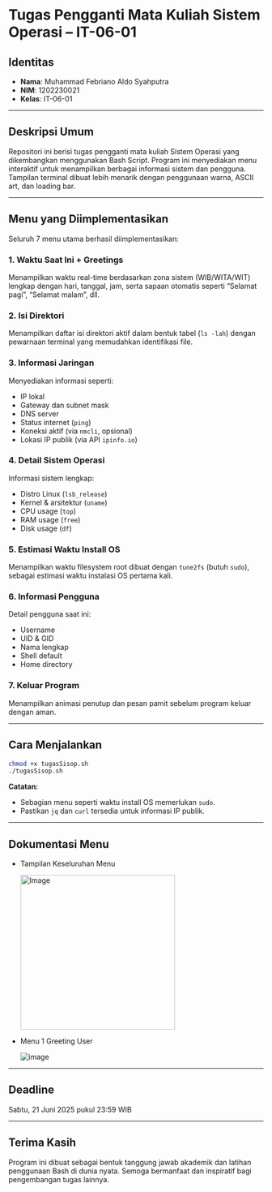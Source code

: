 # Tugas Pengganti Mata Kuliah Sistem Operasi – IT-06-01

## Identitas

- **Nama**: Muhammad Febriano Aldo Syahputra
- **NIM**: 1202230021
- **Kelas**: IT-06-01

---

## Deskripsi Umum

Repositori ini berisi tugas pengganti mata kuliah Sistem Operasi yang dikembangkan menggunakan Bash Script. Program ini menyediakan menu interaktif untuk menampilkan berbagai informasi sistem dan pengguna. Tampilan terminal dibuat lebih menarik dengan penggunaan warna, ASCII art, dan loading bar.

---

## Menu yang Diimplementasikan

Seluruh 7 menu utama berhasil diimplementasikan:

### 1. Waktu Saat Ini + Greetings

Menampilkan waktu real-time berdasarkan zona sistem (WIB/WITA/WIT) lengkap dengan hari, tanggal, jam, serta sapaan otomatis seperti “Selamat pagi”, “Selamat malam”, dll.

### 2. Isi Direktori

Menampilkan daftar isi direktori aktif dalam bentuk tabel (`ls -lah`) dengan pewarnaan terminal yang memudahkan identifikasi file.

### 3. Informasi Jaringan

Menyediakan informasi seperti:

- IP lokal
- Gateway dan subnet mask
- DNS server
- Status internet (`ping`)
- Koneksi aktif (via `nmcli`, opsional)
- Lokasi IP publik (via API `ipinfo.io`)

### 4. Detail Sistem Operasi

Informasi sistem lengkap:

- Distro Linux (`lsb_release`)
- Kernel & arsitektur (`uname`)
- CPU usage (`top`)
- RAM usage (`free`)
- Disk usage (`df`)

### 5. Estimasi Waktu Install OS

Menampilkan waktu filesystem root dibuat dengan `tune2fs` (butuh `sudo`), sebagai estimasi waktu instalasi OS pertama kali.

### 6. Informasi Pengguna

Detail pengguna saat ini:

- Username
- UID & GID
- Nama lengkap
- Shell default
- Home directory

### 7. Keluar Program

Menampilkan animasi penutup dan pesan pamit sebelum program keluar dengan aman.

---

## Cara Menjalankan

```bash
chmod +x tugasSisop.sh
./tugasSisop.sh
```

**Catatan:**

- Sebagian menu seperti waktu install OS memerlukan `sudo`.
- Pastikan `jq` dan `curl` tersedia untuk informasi IP publik.

---

## Dokumentasi Menu 
- Tampilan Keseluruhan Menu
  
  <img width="305" alt="Image" src="https://github.com/user-attachments/assets/347e6d37-ba12-4e93-a6aa-6d8c70cad421" />


- Menu 1 Greeting User
  
  ![image](https://github.com/user-attachments/assets/46562e4d-6016-4926-9d3f-7de686ef47e5)

---

## Deadline

Sabtu, 21 Juni 2025 pukul 23:59 WIB

---

## Terima Kasih

Program ini dibuat sebagai bentuk tanggung jawab akademik dan latihan penggunaan Bash di dunia nyata. Semoga bermanfaat dan inspiratif bagi pengembangan tugas lainnya.

